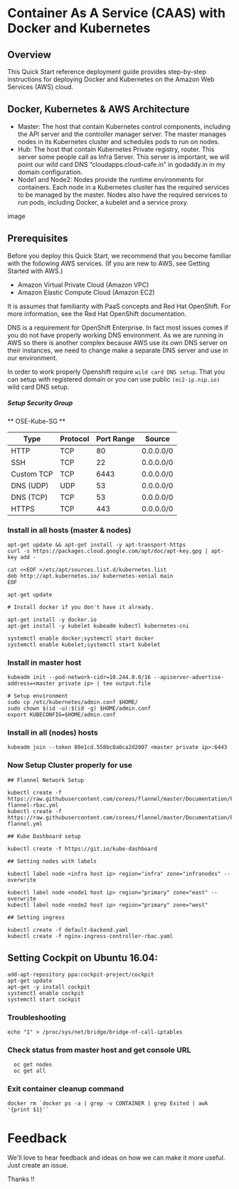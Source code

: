 ﻿# Container As A Service (CAAS) with Docker and Kubernetes

## Overview
This Quick Start reference deployment guide provides step-by-step instructions for deploying Docker and Kubernetes on the Amazon Web Services (AWS) cloud. 

## Docker, Kubernetes & AWS Architecture

- Master: The host that contain Kubernetes  control components, including the API server and the controller manager server. The master manages nodes in its Kubernetes cluster and schedules pods to run on nodes.
- Hub: The host that contain Kubernetes Private registry, router. This server some people call as Infra Server. This server is important, we will point our wild card DNS “cloudapps.cloud-cafe.in” in godaddy.in in my domain configuration.
- Node1 and Node2: Nodes provide the runtime environments for containers. Each node in a Kubernetes cluster has the required services to be managed by the master. Nodes also have the required services to run pods, including Docker, a kubelet and a service proxy. 

image

## Prerequisites 
Before you deploy this Quick Start, we recommend that you become familiar with the following AWS services. (If you are new to AWS, see Getting Started with AWS.)

- Amazon Virtual Private Cloud (Amazon VPC)
- Amazon Elastic Compute Cloud (Amazon EC2)

It is assumes that familiarity with PaaS concepts and Red Hat OpenShift. For more information, see the Red Hat OpenShift documentation.

DNS is a requirement for OpenShift Enterprise. In fact most issues comes if you do not have properly working DNS environment.  As we are running in AWS so there is another complex because AWS use its own DNS server on their instances, we need to change make a separate DNS server and use in our environment.

In order to work properly Openshift require ```wild card DNS setup```. That you can setup with registered domain or you can use public ```(ec2-ip.nip.io)``` wild card DNS setup.


##### Setup Security Group

** OSE-Kube-SG **

| Type | Protocol | Port Range | Source |
| ------ | ------ | ------ | ------ |
| HTTP | TCP | 80 | 0.0.0.0/0 |
| SSH | TCP | 22 | 0.0.0.0/0 |
| Custom TCP | TCP | 6443 | 0.0.0.0/0 |
| DNS (UDP) | UDP | 53 | 0.0.0.0/0 |
| DNS (TCP) | TCP | 53 | 0.0.0.0/0 |
| HTTPS| TCP | 443 | 0.0.0.0/0 |

### Install in all hosts (master & nodes)
```
apt-get update && apt-get install -y apt-transport-https
curl -s https://packages.cloud.google.com/apt/doc/apt-key.gpg | apt-key add -

cat <<EOF >/etc/apt/sources.list.d/kubernetes.list
deb http://apt.kubernetes.io/ kubernetes-xenial main
EOF

apt-get update

# Install docker if you don't have it already.

apt-get install -y docker.io
apt-get install -y kubelet kubeadm kubectl kubernetes-cni

systemctl enable docker;systemctl start docker
systemctl enable kubelet;systemctl start kubelet
```

### Install in master host
```
kubeadm init --pod-network-cidr=10.244.0.0/16 --apiserver-advertise-address=<master private ip> | tee output.file

# Setup environment
sudo cp /etc/kubernetes/admin.conf $HOME/
sudo chown $(id -u):$(id -g) $HOME/admin.conf
export KUBECONFIG=$HOME/admin.conf
```
### Install in all (nodes) hosts
```
kubeadm join --token 80e1cd.558bc0a0ca2d2007 <master private ip>:6443
```

### Now Setup Cluster properly for use
```
## Flannel Network Setup

kubectl create -f https://raw.githubusercontent.com/coreos/flannel/master/Documentation/kube-flannel-rbac.yml
kubectl create -f https://raw.githubusercontent.com/coreos/flannel/master/Documentation/kube-flannel.yml

## Kube Dashboard setup

kubectl create -f https://git.io/kube-dashboard

## Setting nodes with labels

kubectl label node <infra host ip> region="infra" zone="infranodes" --overwrite

kubectl label node <node1 host ip> region="primary" zone="east" --overwrite
kubectl label node <node2 host ip> region="primary" zone="west"

## Setting ingress 

kubectl create -f default-backend.yaml
kubectl create -f nginx-ingress-controller-rbac.yaml

```

## Setting Cockpit on Ubuntu 16.04:

```
add-apt-repository ppa:cockpit-project/cockpit
apt-get update
apt-get -y install cockpit
systemctl enable cockpit
systemctl start cockpit
```

### Troubleshooting
```
echo "1" > /proc/sys/net/bridge/bridge-nf-call-iptables
```

### Check status from master host and get console URL
```
  oc get nodes
  oc get all
```

### Exit container cleanup command

```
docker rm `docker ps -a | grep -v CONTAINER | grep Exited | awk '{print $1}'`
```

# Feedback

We'll love to hear feedback and ideas on how we can make it more useful. Just create an issue.

Thanks !!
